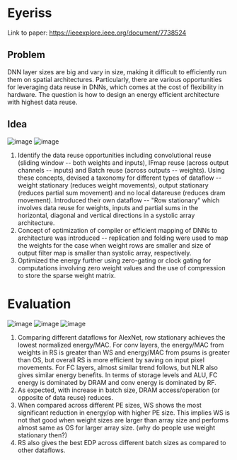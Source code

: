 # Eyeriss

Link to paper: https://ieeexplore.ieee.org/document/7738524

## Problem
DNN layer sizes are big and vary in size, making it difficult to efficiently run them on spatial architectures. Particularly, there are various opportunities for leveraging data reuse in DNNs, which comes at the cost of flexibility in hardware. The question is how to design an energy efficient architecture with highest data reuse.

## Idea
![image](https://github.com/tanvisharma/papers/assets/15167916/6a3125d8-051a-44c8-982c-2ba6d8aa8032)
![image](https://github.com/tanvisharma/papers/assets/15167916/0ff6200f-bd7f-41ba-b574-64d5e71dc5ee)

1. Identify the data reuse opportunities including convolutional reuse (sliding window -- both weights and inputs), IFmap reuse (across output channels -- inputs) and Batch reuse (across outputs -- weights). Using these concepts, devised a taxonomy for different types of dataflow -- weight stationary (reduces weight movements), output stationary (reduces partial sum movement) and no local datareuse (reduces dram movement). Introduced their own dataflow -- "Row stationary" which involves data reuse for weights, inputs and partial sums in the horizontal, diagonal and vertical directions in a systolic array architecture.
2. Concept of optimization of compiler or efficient mapping of DNNs to architecture was introduced -- replication and folding were used to map the weights for the case when weight rows are smaller and size of output filter map is smaller than systolic array, respectively.
3. Optimized the energy further using zero-gating or clock gating for computations involving zero weight values and the use of compression to store the sparse weight matrix.

# Evaluation

![image](https://github.com/tanvisharma/papers/assets/15167916/ad910798-3487-4095-8edb-3beeae2a466b)
![image](https://github.com/tanvisharma/papers/assets/15167916/1ac7dd58-f61c-486f-91de-b3470714d8c5)
![image](https://github.com/tanvisharma/papers/assets/15167916/8d20385c-41c8-4eea-9b29-ef9f8a3de9b0)

1. Comparing different dataflows for AlexNet, row stationary achieves the lowest normalized energy/MAC. For conv layers, the energy/MAC from weights in RS is greater than WS and energy/MAC from psums is greater than OS, but overall RS is more efficient by saving on input pixel movements. For FC layers, almost similar trend follows, but NLR also gives similar energy benefits. In terms of storage levels and ALU, FC energy is dominated by DRAM and conv energy is dominated by RF.
2. As expected, with increase in batch size, DRAM access/operation (or opposite of data reuse) reduces.
3. When compared across different PE sizes, WS shows the most significant reduction in energy/op with higher PE size. This implies WS is not that good when weight sizes are larger than array size and performs almost same as OS for larger array size. (why do people use weight stationary then?)
4. RS also gives the best EDP across different batch sizes as compared to other dataflows.

